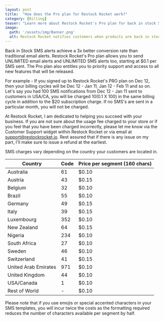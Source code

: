 ```yaml
---
layout: post
title:  "How does the Pro plan for Restock Rocket work?"
category: [Billing]
teaser: "Learn more about Restock Rocket's Pro plan for back in stock SMS Delivery"
image:
  path: '/assets/img/Banner.png'
  alt: Restock Rocket notifies customers when products are back in stock
---
```


Back in Stock SMS alerts achieve a 3x better conversion rate than traditional email alerts. Restock Rocket's Pro plan allows you to send UNLIMITED email alerts and UNLIMITED SMS alerts too, starting at $0.1 per SMS sent. The Pro plan also entitles you to priority support and access to all new features that will be released.

For example - If you signed up to Restock Rocket's PRO plan on Dec 12, then your billing cycles will be Dec 12 - Jan 11, Jan 12 - Feb 11 and so on. Let's say you had 100 SMS notifications from Dec 12 - Jan 11 sent to customers in USA/CA, you will be charged $10 ($0.1 X 100) in the same billing cycle in addition to the $20 subscription charge. If no SMS's are sent in a particular month, you will not be charged.

At Restock Rocket, I am dedicated to helping you succeed with your business. If you are not sure about the usage fee charged to your store or if you feel that you have been charged incorrectly, please let me know via the Customer Support widget within Restock Rocket or via email at <a href="mailto:support@restockrocket.io">support@restockrocket.io</a>. Rest assured that if there is any issue on my part, I'll make sure to issue a refund at the earliest.

SMS charges vary depending on the country your customers are located in.

| Country              | Code | Price per segment (160 chars) |
|----------------------|------|-------|
| Australia            |   61 | $0.10 |
| Austria              |   43 | $0.15 |
| Belgium              |   32 | $0.10 |
| Brazil               |   55 | $0.10 |
| Germany              |   49 | $0.15 |
| Italy                |   39 | $0.15 |
| Luxembourg           |  352 | $0.10 |
| New Zealand          |   64 | $0.15 |
| Nigeria              |  234 | $0.10 |
| South Africa         |   27 | $0.10 |
| Sweden               |   46 | $0.10 |
| Switzerland          |   41 | $0.15 |
| United Arab Emirates |  971 | $0.10 |
| United Kingdom       |   44 | $0.10 |
| USA/Canada           |    1 | $0.10 |
| Rest of World        |    - | $0.10 |


Please note that if you use emojis or special accented characters in your SMS templates, you will incur twice the costs as the formatting required reduces the number of characters available per segment by half.



